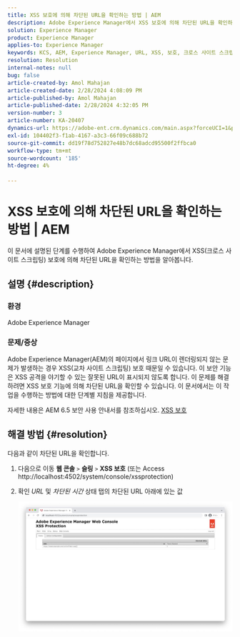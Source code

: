 ```yaml
---
title: XSS 보호에 의해 차단된 URL을 확인하는 방법 | AEM
description: Adobe Experience Manager에서 XSS 보호에 의해 차단된 URL을 확인하는 방법을 알아봅니다.
solution: Experience Manager
product: Experience Manager
applies-to: Experience Manager
keywords: KCS, AEM, Experience Manager, URL, XSS, 보호, 크로스 사이트 스크립팅
resolution: Resolution
internal-notes: null
bug: false
article-created-by: Amol Mahajan
article-created-date: 2/28/2024 4:08:09 PM
article-published-by: Amol Mahajan
article-published-date: 2/28/2024 4:32:05 PM
version-number: 3
article-number: KA-20407
dynamics-url: https://adobe-ent.crm.dynamics.com/main.aspx?forceUCI=1&pagetype=entityrecord&etn=knowledgearticle&id=1e3ccc8d-53d6-ee11-9078-00224804dfb5
exl-id: 104402f3-f1ab-4167-a3c3-66f09c688b72
source-git-commit: dd19f78d752827e48b7dc68adcd95500f2ffbca0
workflow-type: tm+mt
source-wordcount: '185'
ht-degree: 4%

---
```


# XSS 보호에 의해 차단된 URL을 확인하는 방법 | AEM


이 문서에 설명된 단계를 수행하여 Adobe Experience Manager에서 XSS(크로스 사이트 스크립팅) 보호에 의해 차단된 URL을 확인하는 방법을 알아봅니다.

## 설명 {#description}


### <b>환경</b>

Adobe Experience Manager



### <b>문제/증상</b>

Adobe Experience Manager(AEM)의 페이지에서 링크 URL이 렌더링되지 않는 문제가 발생하는 경우 XSS(교차 사이트 스크립팅) 보호 때문일 수 있습니다. 이 보안 기능은 XSS 공격을 야기할 수 있는 잘못된 URL이 표시되지 않도록 합니다. 이 문제를 해결하려면 XSS 보호 기능에 의해 차단된 URL을 확인할 수 있습니다.
이 문서에서는 이 작업을 수행하는 방법에 대한 단계별 지침을 제공합니다.

자세한 내용은 AEM 6.5 보안 사용 안내서를 참조하십시오. [XSS 보호](https://experienceleague.adobe.com/docs/experience-manager-65/developing/introduction/security.html)


## 해결 방법 {#resolution}


다음과 같이 차단된 URL을 확인합니다.

1. 다음으로 이동 <b>웹 콘솔</b> `>`  <b>슬링</b> `>`  <b>XSS 보호</b> (또는 Access http://localhost:4502/system/console/xssprotection)


2. 확인 *URL* 및 *차단된 시간* 상태 탭의 차단된 URL 아래에 있는 값

   ![](assets/c1d7a6cc-d521-ed11-b83e-0022480866ad.png)
